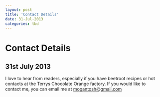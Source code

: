 ```yaml
---
layout: post
title: 'Contact Details'
date: 31-Jul-2013
categories: tbd
---
```


# Contact Details

## 31st July 2013

I love to hear from readers,   especially if you have beetroot recipes or hot contacts at the Terrys Chocolate Orange factory. If you would like to contact me, you can email me at mogantosh@gmail.com
